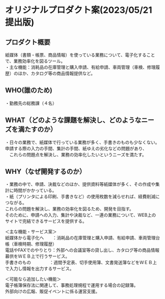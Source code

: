 # オリジナルプロダクト案(2023/05/21 提出版)

## プロダクト概要  
紙媒体（書類・帳票、商品情報）を使っている業務について、電子化することで、業務効率化を図るツール。  
・主な機能：消耗品の在庫管理と購入申請、有給申請、車両管理（車検、修理履歴）のほか、カタログ等の商品情報提供など。  

## WHO(誰のため)  
・勤務先の総務課（４名）  

## WHAT（どのような課題を解決し、どのようなニーズを満たすのか）
・日々の業務で、紙媒体で行っている業務が多く、手書きのものも少なくない。申請する際の入力の手間、集計の手間、紙ゆえの劣化などの問題があり、  
 　これらの問題点を解決し、業務の効率化したいというニーズを満たす。  

## WHY（なぜ開発するのか）
・業務の中で、申請、決裁などのほか、提供資料等紙媒体が多く、その作成や集計に時間がかかっている。  
・紙（プリンタによる印刷、手書きなど）の使用枚数を減らせれば、経費削減につながる。  
これらの問題を解決し、業務の効率化を図るため、開発を目指す。    
そのために、申請への入力、集計や決裁など、一連の業務について、WEB上のサイトで完結できるサービスを提供する。  

＜主な機能・サービス案＞  
紙媒体から電子化へ　　：消耗品の在庫管理と購入申請、有給申請、車両管理台帳（車検時期、修理履歴）  
電話やFAXでのやりとり：外部への会議室等の貸し出し、カタログ等の商品情報募供をＷＥＢ上で行うサービス。    
手書きのもの　　　　 ：週間予定表、切手使用簿、文書発送簿などをＷＥＢ上で入力し情報を出力するサービス。  

＜可能なら追加したい機能＞  
電子帳簿保存法に関連して、事務処理規程で運用する場合の記録簿。  
外部向けの広報、販促イベントに係る運営支援。  







